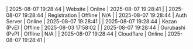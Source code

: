 | 2025-08-07 19:28:44 | Website | Online | 2025-08-07 19:28:41 |
| 2025-08-07 19:28:44 | Registration | Offline | N/A |
| 2025-08-07 19:28:44 | Auth Server | Online | 2025-08-07 19:28:41 |
| 2025-08-07 19:28:44 | Kezan (PvE) | Offline | 2025-08-03 17:58:02 |
| 2025-08-07 19:28:44 | Gurubashi (PvP) | Offline | N/A |
| 2025-08-07 19:28:44 | Cloudflare | Online | 2025-08-07 19:28:41 |
